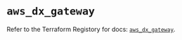 # `aws_dx_gateway`

Refer to the Terraform Registory for docs: [`aws_dx_gateway`](https://registry.terraform.io/providers/hashicorp/aws/5.6.2/docs/resources/dx_gateway).
